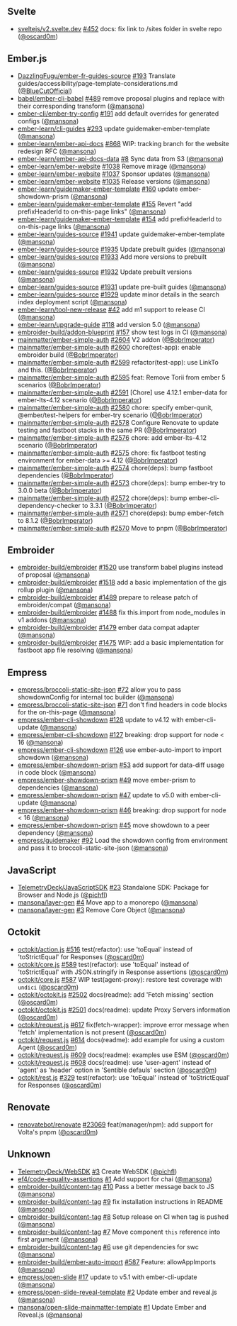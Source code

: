 ## Svelte

- [sveltejs/v2.svelte.dev] [#452](https://github.com/sveltejs/v2.svelte.dev/pull/452) docs: fix link to /sites folder in svelte repo ([@oscard0m])

## Ember.js

- [DazzlingFugu/ember-fr-guides-source] [#193](https://github.com/DazzlingFugu/ember-fr-guides-source/pull/193) Translate guides/accessibility/page-template-considerations.md ([@BlueCutOfficial])
- [babel/ember-cli-babel] [#489](https://github.com/babel/ember-cli-babel/pull/489) remove proposal plugins and replace with their corresponding transform ([@mansona])
- [ember-cli/ember-try-config] [#191](https://github.com/ember-cli/ember-try-config/pull/191) add default overrides for generated configs ([@mansona])
- [ember-learn/cli-guides] [#293](https://github.com/ember-learn/cli-guides/pull/293) update guidemaker-ember-template ([@mansona])
- [ember-learn/ember-api-docs] [#868](https://github.com/ember-learn/ember-api-docs/pull/868) WIP: tracking branch for the website redesign RFC ([@mansona])
- [ember-learn/ember-api-docs-data] [#8](https://github.com/ember-learn/ember-api-docs-data/pull/8) Sync data from S3 ([@mansona])
- [ember-learn/ember-website] [#1038](https://github.com/ember-learn/ember-website/pull/1038) Remove mirage ([@mansona])
- [ember-learn/ember-website] [#1037](https://github.com/ember-learn/ember-website/pull/1037) Sponsor updates ([@mansona])
- [ember-learn/ember-website] [#1035](https://github.com/ember-learn/ember-website/pull/1035) Release versions ([@mansona])
- [ember-learn/guidemaker-ember-template] [#160](https://github.com/ember-learn/guidemaker-ember-template/pull/160) update ember-showdown-prism ([@mansona])
- [ember-learn/guidemaker-ember-template] [#155](https://github.com/ember-learn/guidemaker-ember-template/pull/155) Revert "add prefixHeaderId to on-this-page links" ([@mansona])
- [ember-learn/guidemaker-ember-template] [#154](https://github.com/ember-learn/guidemaker-ember-template/pull/154) add prefixHeaderId to on-this-page links ([@mansona])
- [ember-learn/guides-source] [#1941](https://github.com/ember-learn/guides-source/pull/1941) update guidemaker-ember-template ([@mansona])
- [ember-learn/guides-source] [#1935](https://github.com/ember-learn/guides-source/pull/1935) Update prebuilt guides ([@mansona])
- [ember-learn/guides-source] [#1933](https://github.com/ember-learn/guides-source/pull/1933) Add more versions to prebuilt ([@mansona])
- [ember-learn/guides-source] [#1932](https://github.com/ember-learn/guides-source/pull/1932) Update prebuilt versions ([@mansona])
- [ember-learn/guides-source] [#1931](https://github.com/ember-learn/guides-source/pull/1931) update pre-built guides ([@mansona])
- [ember-learn/guides-source] [#1929](https://github.com/ember-learn/guides-source/pull/1929) update minor details in the search index deployment script ([@mansona])
- [ember-learn/tool-new-release] [#42](https://github.com/ember-learn/tool-new-release/pull/42) add m1 support to release CI ([@mansona])
- [ember-learn/upgrade-guide] [#118](https://github.com/ember-learn/upgrade-guide/pull/118) add version 5.0 ([@mansona])
- [embroider-build/addon-blueprint] [#157](https://github.com/embroider-build/addon-blueprint/pull/157) show test logs in CI ([@mansona])
- [mainmatter/ember-simple-auth] [#2604](https://github.com/mainmatter/ember-simple-auth/pull/2604) V2 addon ([@BobrImperator])
- [mainmatter/ember-simple-auth] [#2600](https://github.com/mainmatter/ember-simple-auth/pull/2600) chore(test-app): enable embroider build ([@BobrImperator])
- [mainmatter/ember-simple-auth] [#2599](https://github.com/mainmatter/ember-simple-auth/pull/2599) refactor(test-app): use LinkTo and this. ([@BobrImperator])
- [mainmatter/ember-simple-auth] [#2595](https://github.com/mainmatter/ember-simple-auth/pull/2595) feat: Remove Torii from ember 5 scenarios ([@BobrImperator])
- [mainmatter/ember-simple-auth] [#2591](https://github.com/mainmatter/ember-simple-auth/pull/2591) [Chore] use 4.12.1 ember-data for ember-lts-4.12 scenario ([@BobrImperator])
- [mainmatter/ember-simple-auth] [#2580](https://github.com/mainmatter/ember-simple-auth/pull/2580) chore: specify ember-qunit, @ember/test-helpers for ember-try scenario ([@BobrImperator])
- [mainmatter/ember-simple-auth] [#2578](https://github.com/mainmatter/ember-simple-auth/pull/2578) Configure Renovate to update testing and fastboot stacks in the same PR ([@BobrImperator])
- [mainmatter/ember-simple-auth] [#2576](https://github.com/mainmatter/ember-simple-auth/pull/2576) chore: add ember-lts-4.12 scenario ([@BobrImperator])
- [mainmatter/ember-simple-auth] [#2575](https://github.com/mainmatter/ember-simple-auth/pull/2575) chore: fix fastboot testing environment for ember-data >= 4.12 ([@BobrImperator])
- [mainmatter/ember-simple-auth] [#2574](https://github.com/mainmatter/ember-simple-auth/pull/2574) chore(deps): bump fastboot dependencies ([@BobrImperator])
- [mainmatter/ember-simple-auth] [#2573](https://github.com/mainmatter/ember-simple-auth/pull/2573) chore(deps): bump ember-try to 3.0.0 beta ([@BobrImperator])
- [mainmatter/ember-simple-auth] [#2572](https://github.com/mainmatter/ember-simple-auth/pull/2572) chore(deps): bump ember-cli-dependency-checker to 3.3.1 ([@BobrImperator])
- [mainmatter/ember-simple-auth] [#2571](https://github.com/mainmatter/ember-simple-auth/pull/2571) chore(deps): bump ember-fetch to 8.1.2 ([@BobrImperator])
- [mainmatter/ember-simple-auth] [#2570](https://github.com/mainmatter/ember-simple-auth/pull/2570) Move to pnpm ([@BobrImperator])

## Embroider

- [embroider-build/embroider] [#1520](https://github.com/embroider-build/embroider/pull/1520) use transform babel plugins instead of proposal ([@mansona])
- [embroider-build/embroider] [#1518](https://github.com/embroider-build/embroider/pull/1518) add a basic implementation of the gjs rollup plugin ([@mansona])
- [embroider-build/embroider] [#1489](https://github.com/embroider-build/embroider/pull/1489) prepare to release patch of embroider/compat ([@mansona])
- [embroider-build/embroider] [#1488](https://github.com/embroider-build/embroider/pull/1488) fix this.import from node_modules in v1 addons ([@mansona])
- [embroider-build/embroider] [#1479](https://github.com/embroider-build/embroider/pull/1479) ember data compat adapter ([@mansona])
- [embroider-build/embroider] [#1475](https://github.com/embroider-build/embroider/pull/1475) WIP: add a basic implementation for fastboot app file resolving ([@mansona])

## Empress

- [empress/broccoli-static-site-json] [#72](https://github.com/empress/broccoli-static-site-json/pull/72) allow you to pass showdownConfig for internal toc builder ([@mansona])
- [empress/broccoli-static-site-json] [#71](https://github.com/empress/broccoli-static-site-json/pull/71) don't find headers in code blocks for the on-this-page ([@mansona])
- [empress/ember-cli-showdown] [#128](https://github.com/empress/ember-cli-showdown/pull/128) update to v4.12 with ember-cli-update ([@mansona])
- [empress/ember-cli-showdown] [#127](https://github.com/empress/ember-cli-showdown/pull/127) breaking: drop support for node < 16 ([@mansona])
- [empress/ember-cli-showdown] [#126](https://github.com/empress/ember-cli-showdown/pull/126) use ember-auto-import to import showdown ([@mansona])
- [empress/ember-showdown-prism] [#53](https://github.com/empress/ember-showdown-prism/pull/53) add support for data-diff usage in code block ([@mansona])
- [empress/ember-showdown-prism] [#49](https://github.com/empress/ember-showdown-prism/pull/49) move ember-prism to dependencies ([@mansona])
- [empress/ember-showdown-prism] [#47](https://github.com/empress/ember-showdown-prism/pull/47) update to v5.0 with ember-cli-update ([@mansona])
- [empress/ember-showdown-prism] [#46](https://github.com/empress/ember-showdown-prism/pull/46) breaking: drop support for node < 16 ([@mansona])
- [empress/ember-showdown-prism] [#45](https://github.com/empress/ember-showdown-prism/pull/45) move showdown to a peer dependency ([@mansona])
- [empress/guidemaker] [#92](https://github.com/empress/guidemaker/pull/92) Load the showdown config from environment and pass it to broccoli-static-site-json ([@mansona])

## JavaScript

- [TelemetryDeck/JavaScriptSDK] [#23](https://github.com/TelemetryDeck/JavaScriptSDK/pull/23) Standalone SDK: Package for Browser and Node.js ([@pichfl])
- [mansona/layer-gen] [#4](https://github.com/mansona/layer-gen/pull/4) Move app to a monorepo ([@mansona])
- [mansona/layer-gen] [#3](https://github.com/mansona/layer-gen/pull/3) Remove Core Object ([@mansona])

## Octokit

- [octokit/action.js] [#516](https://github.com/octokit/action.js/pull/516) test(refactor): use 'toEqual' instead of 'toStrictEqual' for Responses ([@oscard0m])
- [octokit/core.js] [#589](https://github.com/octokit/core.js/pull/589) test(refactor): use 'toEqual' instead of 'toStrictEqual' with JSON.stringify in Response assertions ([@oscard0m])
- [octokit/core.js] [#587](https://github.com/octokit/core.js/pull/587) WIP test(agent-proxy): restore test coverage with `undici` ([@oscard0m])
- [octokit/octokit.js] [#2502](https://github.com/octokit/octokit.js/pull/2502) docs(readme): add 'Fetch missing' section ([@oscard0m])
- [octokit/octokit.js] [#2501](https://github.com/octokit/octokit.js/pull/2501) docs(readme): update Proxy Servers information ([@oscard0m])
- [octokit/request.js] [#617](https://github.com/octokit/request.js/pull/617) fix(fetch-wrapper): improve error message when 'fetch' implementation is not present ([@oscard0m])
- [octokit/request.js] [#614](https://github.com/octokit/request.js/pull/614) docs(readme): add example for using a custom Agent ([@oscard0m])
- [octokit/request.js] [#609](https://github.com/octokit/request.js/pull/609) docs(readme): examples use ESM ([@oscard0m])
- [octokit/request.js] [#608](https://github.com/octokit/request.js/pull/608) docs(readme): use 'user-agent' instead of 'agent' as 'header' option in 'Sentible defauls' section ([@oscard0m])
- [octokit/rest.js] [#329](https://github.com/octokit/rest.js/pull/329) test(refactor): use 'toEqual' instead of 'toStrictEqual' for Responses ([@oscard0m])

## Renovate

- [renovatebot/renovate] [#23069](https://github.com/renovatebot/renovate/pull/23069) feat(manager/npm): add support for Volta's pnpm ([@oscard0m])

## Unknown

- [TelemetryDeck/WebSDK] [#3](https://github.com/TelemetryDeck/WebSDK/pull/3) Create WebSDK ([@pichfl])
- [ef4/code-equality-assertions] [#1](https://github.com/ef4/code-equality-assertions/pull/1) Add support for chai ([@mansona])
- [embroider-build/content-tag] [#10](https://github.com/embroider-build/content-tag/pull/10) Pass a better message back to JS ([@mansona])
- [embroider-build/content-tag] [#9](https://github.com/embroider-build/content-tag/pull/9) fix installation instructions in README ([@mansona])
- [embroider-build/content-tag] [#8](https://github.com/embroider-build/content-tag/pull/8) Setup release on CI when tag is pushed ([@mansona])
- [embroider-build/content-tag] [#7](https://github.com/embroider-build/content-tag/pull/7) Move component `this` reference into first argument ([@mansona])
- [embroider-build/content-tag] [#6](https://github.com/embroider-build/content-tag/pull/6) use git dependencies for swc ([@mansona])
- [embroider-build/ember-auto-import] [#587](https://github.com/embroider-build/ember-auto-import/pull/587) Feature: allowAppImports ([@mansona])
- [empress/open-slide] [#17](https://github.com/empress/open-slide/pull/17) update to v5.1 with ember-cli-update ([@mansona])
- [empress/open-slide-reveal-template] [#2](https://github.com/empress/open-slide-reveal-template/pull/2) Update ember and reveal.js ([@mansona])
- [mansona/open-slide-mainmatter-template] [#1](https://github.com/mansona/open-slide-mainmatter-template/pull/1) Update Ember and Reveal.js ([@mansona])

[@BlueCutOfficial]: https://github.com/BlueCutOfficial
[@BobrImperator]: https://github.com/BobrImperator
[@mansona]: https://github.com/mansona
[@oscard0m]: https://github.com/oscard0m
[@pichfl]: https://github.com/pichfl
[DazzlingFugu/ember-fr-guides-source]: https://github.com/DazzlingFugu/ember-fr-guides-source
[TelemetryDeck/JavaScriptSDK]: https://github.com/TelemetryDeck/JavaScriptSDK
[TelemetryDeck/WebSDK]: https://github.com/TelemetryDeck/WebSDK
[babel/ember-cli-babel]: https://github.com/babel/ember-cli-babel
[ef4/code-equality-assertions]: https://github.com/ef4/code-equality-assertions
[ember-cli/ember-try-config]: https://github.com/ember-cli/ember-try-config
[ember-learn/cli-guides]: https://github.com/ember-learn/cli-guides
[ember-learn/ember-api-docs-data]: https://github.com/ember-learn/ember-api-docs-data
[ember-learn/ember-api-docs]: https://github.com/ember-learn/ember-api-docs
[ember-learn/ember-website]: https://github.com/ember-learn/ember-website
[ember-learn/guidemaker-ember-template]: https://github.com/ember-learn/guidemaker-ember-template
[ember-learn/guides-source]: https://github.com/ember-learn/guides-source
[ember-learn/tool-new-release]: https://github.com/ember-learn/tool-new-release
[ember-learn/upgrade-guide]: https://github.com/ember-learn/upgrade-guide
[embroider-build/addon-blueprint]: https://github.com/embroider-build/addon-blueprint
[embroider-build/content-tag]: https://github.com/embroider-build/content-tag
[embroider-build/ember-auto-import]: https://github.com/embroider-build/ember-auto-import
[embroider-build/embroider]: https://github.com/embroider-build/embroider
[empress/broccoli-static-site-json]: https://github.com/empress/broccoli-static-site-json
[empress/ember-cli-showdown]: https://github.com/empress/ember-cli-showdown
[empress/ember-showdown-prism]: https://github.com/empress/ember-showdown-prism
[empress/guidemaker]: https://github.com/empress/guidemaker
[empress/open-slide-reveal-template]: https://github.com/empress/open-slide-reveal-template
[empress/open-slide]: https://github.com/empress/open-slide
[mainmatter/ember-simple-auth]: https://github.com/mainmatter/ember-simple-auth
[mansona/layer-gen]: https://github.com/mansona/layer-gen
[mansona/open-slide-mainmatter-template]: https://github.com/mansona/open-slide-mainmatter-template
[octokit/action.js]: https://github.com/octokit/action.js
[octokit/core.js]: https://github.com/octokit/core.js
[octokit/octokit.js]: https://github.com/octokit/octokit.js
[octokit/request.js]: https://github.com/octokit/request.js
[octokit/rest.js]: https://github.com/octokit/rest.js
[renovatebot/renovate]: https://github.com/renovatebot/renovate
[sveltejs/v2.svelte.dev]: https://github.com/sveltejs/v2.svelte.dev